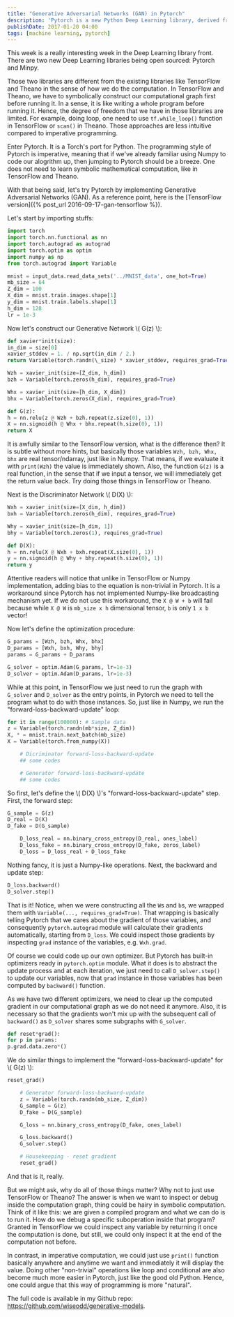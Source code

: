 ```yaml
---
title: "Generative Adversarial Networks (GAN) in Pytorch"
description: 'Pytorch is a new Python Deep Learning library, derived from Torch. Contrary to Theano''s and TensorFlow''s symbolic operations, Pytorch uses imperative programming style, which makes its implementation more "Numpy-like".'
publishDate: 2017-01-20 04:00
tags: [machine learning, pytorch]
---
```


This week is a really interesting week in the Deep Learning library front. There are two new Deep Learning libraries being open sourced: Pytorch and Minpy.

Those two libraries are different from the existing libraries like TensorFlow and Theano in the sense of how we do the computation. In TensorFlow and Theano, we have to symbolically construct our computational graph first before running it. In a sense, it is like writing a whole program before running it. Hence, the degree of freedom that we have in those libraries are limited. For example, doing loop, one need to use `tf.while_loop()` function in TensorFlow or `scan()` in Theano. Those approaches are less intuitive compared to imperative programming.

Enter Pytorch. It is a Torch's port for Python. The programming style of Pytorch is imperative, meaning that if we've already familiar using Numpy to code our alogrithm up, then jumping to Pytorch should be a breeze. One does not need to learn symbolic mathematical computation, like in TensorFlow and Theano.

With that being said, let's try Pytorch by implementing Generative Adversarial Networks (GAN). As a reference point, here is the [TensorFlow version]({% post_url 2016-09-17-gan-tensorflow %}).

Let's start by importing stuffs:

```python
import torch
import torch.nn.functional as nn
import torch.autograd as autograd
import torch.optim as optim
import numpy as np
from torch.autograd import Variable

mnist = input_data.read_data_sets('../MNIST_data', one_hot=True)
mb_size = 64
Z_dim = 100
X_dim = mnist.train.images.shape[1]
y_dim = mnist.train.labels.shape[1]
h_dim = 128
lr = 1e-3
```

Now let's construct our Generative Network \\( G(z) \\):

```python
def xavier*init(size):
in_dim = size[0]
xavier_stddev = 1. / np.sqrt(in_dim / 2.)
return Variable(torch.randn(\_size) * xavier_stddev, requires_grad=True)

Wzh = xavier_init(size=[Z_dim, h_dim])
bzh = Variable(torch.zeros(h_dim), requires_grad=True)

Whx = xavier_init(size=[h_dim, X_dim])
bhx = Variable(torch.zeros(X_dim), requires_grad=True)

def G(z):
h = nn.relu(z @ Wzh + bzh.repeat(z.size(0), 1))
X = nn.sigmoid(h @ Whx + bhx.repeat(h.size(0), 1))
return X
```

It is awfully similar to the TensorFlow version, what is the difference then? It is subtle without more hints, but basically those variables `Wzh, bzh, Whx, bhx` are real tensor/ndarray, just like in Numpy. That means, if we evaluate it with `print(Wzh)` the value is immediately shown. Also, the function `G(z)` is a real function, in the sense that if we input a tensor, we will immediately get the return value back. Try doing those things in TensorFlow or Theano.

Next is the Discriminator Network \\( D(X) \\):

```python
Wxh = xavier_init(size=[X_dim, h_dim])
bxh = Variable(torch.zeros(h_dim), requires_grad=True)

Why = xavier_init(size=[h_dim, 1])
bhy = Variable(torch.zeros(1), requires_grad=True)

def D(X):
h = nn.relu(X @ Wxh + bxh.repeat(X.size(0), 1))
y = nn.sigmoid(h @ Why + bhy.repeat(h.size(0), 1))
return y
```

Attentive readers will notice that unlike in TensorFlow or Numpy implementation, adding bias to the equation is non-trivial in Pytorch. It is a workaround since Pytorch has not implemented Numpy-like broadcasting mechanism yet. If we do not use this workaround, the `X @ W + b` will fail because while `X @ W` is `mb_size x h` dimensional tensor, `b` is only `1 x b` vector!

Now let's define the optimization procedure:

```python
G_params = [Wzh, bzh, Whx, bhx]
D_params = [Wxh, bxh, Why, bhy]
params = G_params + D_params

G_solver = optim.Adam(G_params, lr=1e-3)
D_solver = optim.Adam(D_params, lr=1e-3)
```

While at this point, in TensorFlow we just need to run the graph with `G_solver` and `D_solver` as the entry points, in Pytorch we need to tell the program what to do with those instances. So, just like in Numpy, we run the "forward-loss-backward-update" loop:

```python
for it in range(100000): # Sample data
z = Variable(torch.randn(mb*size, Z_dim))
X, * = mnist.train.next_batch(mb_size)
X = Variable(torch.from_numpy(X))

    # Dicriminator forward-loss-backward-update
    ## some codes

    # Generator forward-loss-backward-update
    ## some codes

```

So first, let's define the \\( D(X) \\)'s "forward-loss-backward-update" step. First, the forward step:

```python # D(X) forward and loss
G_sample = G(z)
D_real = D(X)
D_fake = D(G_sample)

    D_loss_real = nn.binary_cross_entropy(D_real, ones_label)
    D_loss_fake = nn.binary_cross_entropy(D_fake, zeros_label)
    D_loss = D_loss_real + D_loss_fake

```

Nothing fancy, it is just a Numpy-like operations. Next, the backward and update step:

```python
D_loss.backward()
D_solver.step()
```

That is it! Notice, when we were constructing all the `W`s and `b`s, we wrapped them with `Variable(..., requires_grad=True)`. That wrapping is basically telling Pytorch that we cares about the gradient of those variables, and consequently `pytorch.autograd` module will calculate their gradients automatically, starting from `D_loss`. We could inspect those gradients by inspecting `grad` instance of the variables, e.g. `Wxh.grad`.

Of course we could code up our own optimizer. But Pytorch has built-in optimizers ready in `pytorch.optim` module. What it does is to abstract the update process and at each iteration, we just need to call `D_solver.step()` to update our variables, now that `grad` instance in those variables has been computed by `backward()` function.

As we have two different optimizers, we need to clear up the computed gradient in our computational graph as we do not need it anymore. Also, it is necessary so that the gradients won't mix up with the subsequent call of `backward()` as `D_solver` shares some subgraphs with `G_solver`.

```python
def reset*grad():
for p in params:
p.grad.data.zero*()
```

We do similar things to implement the "forward-loss-backward-update" for \\( G(z) \\):

```python # Housekeeping - reset gradient
reset_grad()

    # Generator forward-loss-backward-update
    z = Variable(torch.randn(mb_size, Z_dim))
    G_sample = G(z)
    D_fake = D(G_sample)

    G_loss = nn.binary_cross_entropy(D_fake, ones_label)

    G_loss.backward()
    G_solver.step()

    # Housekeeping - reset gradient
    reset_grad()

```

And that is it, really.

But we might ask, why do all of those things matter? Why not to just use TensorFlow or Theano? The answer is when we want to inspect or debug inside the computation graph, thing could be hairy in symbolic computation. Think of it like this: we are given a compiled program and what we can do is to run it. How do we debug a specific suboperation inside that program? Granted in TensorFlow we could inspect any variable by returning it once the computation is done, but still, we could only inspect it at the end of the computation not before.

In contrast, in imperative computation, we could just use `print()` function basically anywhere and anytime we want and immediately it will display the value. Doing other "non-trivial" operations like loop and conditional are also become much more easier in Pytorch, just like the good old Python. Hence, one could argue that this way of programming is more "natural".

The full code is available in my Github repo: <https://github.com/wiseodd/generative-models>.
